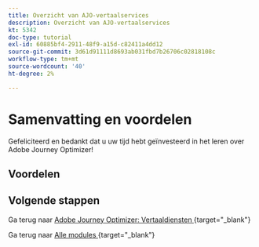 ```yaml
---
title: Overzicht van AJO-vertaalservices
description: Overzicht van AJO-vertaalservices
kt: 5342
doc-type: tutorial
exl-id: 60885bf4-2911-48f9-a15d-c82411a4dd12
source-git-commit: 3d61d91111d8693ab031fbd7b26706c02818108c
workflow-type: tm+mt
source-wordcount: '40'
ht-degree: 2%

---
```


# Samenvatting en voordelen

Gefeliciteerd en bedankt dat u uw tijd hebt geïnvesteerd in het leren over Adobe Journey Optimizer!

## Voordelen

## Volgende stappen

Ga terug naar [ Adobe Journey Optimizer: Vertaaldiensten ](./ajotranslationsvcs.md){target="_blank"}

Ga terug naar [ Alle modules ](./../../../../overview.md){target="_blank"}
